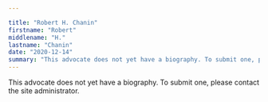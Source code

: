 ```yaml
---

title: "Robert H. Chanin"
firstname: "Robert"
middlename: "H."
lastname: "Chanin"
date: "2020-12-14"
summary: "This advocate does not yet have a biography. To submit one, please contact the site administrator."
---
```

This advocate does not yet have a biography. To submit one, please contact the site administrator.

